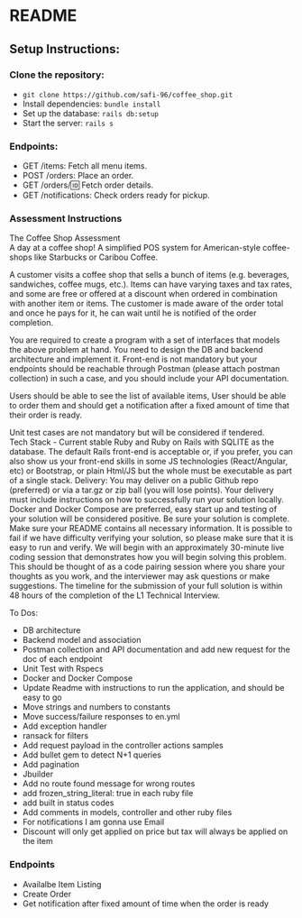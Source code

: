 # README

## Setup Instructions:

### Clone the repository:

- `git clone https://github.com/safi-96/coffee_shop.git`
- Install dependencies: `bundle install`
- Set up the database: `rails db:setup`
- Start the server: `rails s`

### Endpoints:

- GET /items: Fetch all menu items.
- POST /orders: Place an order.
- GET /orders/:id: Fetch order details.
- GET /notifications: Check orders ready for pickup.

### Assessment Instructions

The Coffee Shop Assessment  
A day at a coffee shop! A simplified POS system for American-style coffee-shops like Starbucks or Caribou Coffee.

A customer visits a coffee shop that sells a bunch of items (e.g. beverages, sandwiches, coffee mugs, etc.).
Items can have varying taxes and tax rates, and some are free or offered at a discount when ordered in combination with another item or items.
The customer is made aware of the order total and once he pays for it, he can wait until he is notified of the order completion.

You are required to create a program with a set of interfaces that models the above problem at hand. You need to design the DB and backend architecture and implement it. Front-end is not mandatory but your endpoints should be reachable through Postman (please attach postman collection) in such a case, and you should include your API documentation.

Users should be able to see the list of available items, User should be able to order them and should get a notification after a fixed amount of time that their order is ready.

Unit test cases are not mandatory but will be considered if tendered.  
Tech Stack - Current stable Ruby and Ruby on Rails with SQLITE as the database. The default Rails front-end is acceptable or, if you prefer, you can also show us your front-end skills in some JS technologies (React/Angular, etc) or Bootstrap, or plain Html/JS but the whole must be executable as part of a single stack.
Delivery: You may deliver on a public Github repo (preferred) or via a tar.gz or zip ball (you will lose points). Your delivery must include instructions on how to successfully run your solution locally. Docker and Docker Compose are preferred, easy start up and testing of your solution will be considered positive. Be sure your solution is complete. Make sure your README contains all necessary information. It is possible to fail if we have difficulty verifying your solution, so please make sure that it is easy to run and verify.
We will begin with an approximately 30-minute live coding session that demonstrates how you will begin solving this problem. This should be thought of as a code pairing session where you share your thoughts as you work, and the interviewer may ask questions or make suggestions.
The timeline for the submission of your full solution is within 48 hours of the completion of the L1 Technical Interview.

To Dos:

- DB architecture
- Backend model and association
- Postman collection and API documentation and add new request for the doc of each endpoint
- Unit Test with Rspecs
- Docker and Docker Compose
- Update Readme with instructions to run the application, and should be easy to go
- Move strings and numbers to constants
- Move success/failure responses to en.yml
- Add exception handler
- ransack for filters
- Add request payload in the controller actions samples
- Add bullet gem to detect N+1 queries
- Add pagination
- Jbuilder
- Add no route found message for wrong routes
- add frozen_string_literal: true in each ruby file
- add built in status codes
- Add comments in models, controller and other ruby files
- For notifications I am gonna use Email
- Discount will only get applied on price but tax will always be applied on the item

### Endpoints

- Availalbe Item Listing
- Create Order
- Get notification after fixed amount of time when the order is ready
